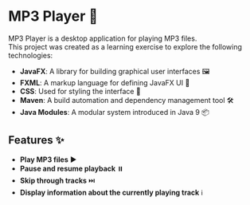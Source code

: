 # MP3 Player 🎵

MP3 Player is a desktop application for playing MP3 files.  
This project was created as a learning exercise to explore the following technologies:

- **JavaFX**: A library for building graphical user interfaces 🖼️  
- **FXML**: A markup language for defining JavaFX UI 📝  
- **CSS**: Used for styling the interface 🎨  
- **Maven**: A build automation and dependency management tool 🛠️  
- **Java Modules**: A modular system introduced in Java 9 📦  

## Features ✨

- **Play MP3 files** ▶️  
- **Pause and resume playback** ⏸️  
- **Skip through tracks** ⏭️  
- **Display information about the currently playing track** ℹ️  
